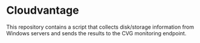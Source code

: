 # Cloudvantage
This repository contains a script that collects disk/storage information from Windows servers and sends the results to the CVG monitoring endpoint.
